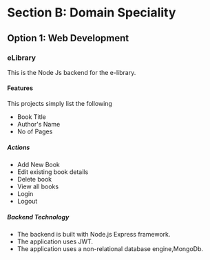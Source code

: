 # Section B: Domain Speciality
## Option 1: Web Development
### eLibrary

This is the Node Js backend for the e-library. 

#### Features
This projects simply list the following

* Book Title
* Author's Name
* No of Pages

##### Actions
* Add New Book
* Edit existing book details
* Delete book
* View all books
* Login
* Logout

##### Backend Technology 

* The backend is built  with  Node.js Express framework. 
* The application  uses  JWT. 
* The application  uses  a non-relational database  engine,MongoDb. 









